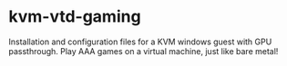 # kvm-vtd-gaming
Installation and configuration files for a KVM windows guest with GPU passthrough. Play AAA games on a virtual machine, just like bare metal!
